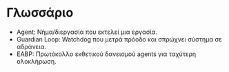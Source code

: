 
# Γλωσσάριο
- Agent: Νήμα/διεργασία που εκτελεί μια εργασία.
- Guardian Loop: Watchdog που μετρά πρόοδο και σπρώχνει σύστημα σε αδράνεια.
- EABP: Πρωτόκολλο εκθετικού δανεισμού agents για ταχύτερη ολοκλήρωση.
